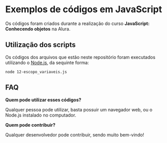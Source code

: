 # Exemplos de códigos em JavaScript

Os códigos foram criados durante a realização do curso **JavaScript: Conhecendo objetos** na Alura.

## Utilização dos scripts

Os códigos dos arquivos que estão neste repositório foram executados utilizando o [Node.js](https://nodejs.org/pt), da sequinte forma:
```
node 12-escopo_variaveis.js
```
## FAQ

**Quem pode utilizar esses códigos?**

Qualquer pessoa pode utilizar, basta possuir um navegador web, ou o Node.js instalado no computador.

**Quem pode contribuir?**

Qualquer desenvolvedor pode contribuir, sendo muito bem-vindo!
